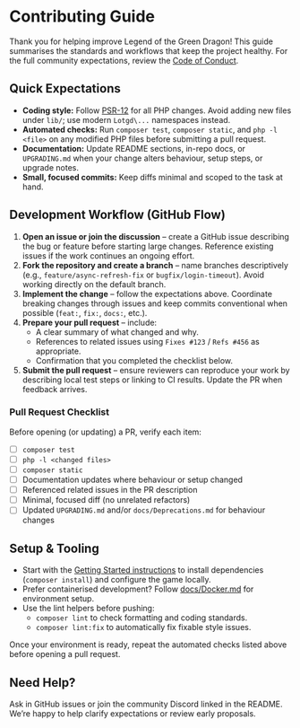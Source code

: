 # Contributing Guide

Thank you for helping improve Legend of the Green Dragon! This guide summarises the standards and workflows that keep the project healthy. For the full community expectations, review the [Code of Conduct](CODE_OF_CONDUCT.md).

## Quick Expectations

- **Coding style:** Follow [PSR-12](https://www.php-fig.org/psr/psr-12/) for all PHP changes. Avoid adding new files under `lib/`; use modern `Lotgd\...` namespaces instead.
- **Automated checks:** Run `composer test`, `composer static`, and `php -l <file>` on any modified PHP files before submitting a pull request.
- **Documentation:** Update README sections, in-repo docs, or `UPGRADING.md` when your change alters behaviour, setup steps, or upgrade notes.
- **Small, focused commits:** Keep diffs minimal and scoped to the task at hand.

## Development Workflow (GitHub Flow)

1. **Open an issue or join the discussion** – create a GitHub issue describing the bug or feature before starting large changes. Reference existing issues if the work continues an ongoing effort.
2. **Fork the repository and create a branch** – name branches descriptively (e.g., `feature/async-refresh-fix` or `bugfix/login-timeout`). Avoid working directly on the default branch.
3. **Implement the change** – follow the expectations above. Coordinate breaking changes through issues and keep commits conventional when possible (`feat:`, `fix:`, `docs:`, etc.).
4. **Prepare your pull request** – include:
   - A clear summary of what changed and why.
   - References to related issues using `Fixes #123` / `Refs #456` as appropriate.
   - Confirmation that you completed the checklist below.
5. **Submit the pull request** – ensure reviewers can reproduce your work by describing local test steps or linking to CI results. Update the PR when feedback arrives.

### Pull Request Checklist

Before opening (or updating) a PR, verify each item:

- [ ] `composer test`
- [ ] `php -l <changed files>`
- [ ] `composer static`
- [ ] Documentation updates where behaviour or setup changed
- [ ] Referenced related issues in the PR description
- [ ] Minimal, focused diff (no unrelated refactors)
- [ ] Updated `UPGRADING.md` and/or `docs/Deprecations.md` for behaviour changes

## Setup & Tooling

- Start with the [Getting Started instructions](README.md#getting-started) to install dependencies (`composer install`) and configure the game locally.
- Prefer containerised development? Follow [docs/Docker.md](docs/Docker.md) for environment setup.
- Use the lint helpers before pushing:
  - `composer lint` to check formatting and coding standards.
  - `composer lint:fix` to automatically fix fixable style issues.

Once your environment is ready, repeat the automated checks listed above before opening a pull request.

## Need Help?

Ask in GitHub issues or join the community Discord linked in the README. We’re happy to help clarify expectations or review early proposals.

